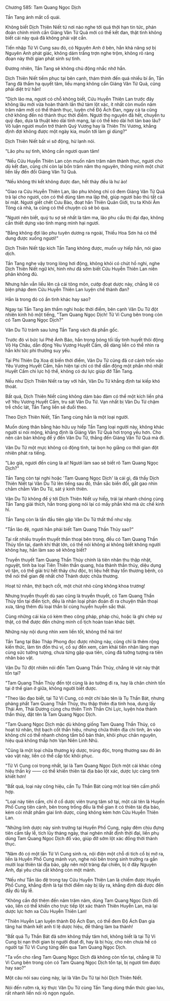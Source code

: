 




Chương 585: Tam Quang Ngọc Dịch


Tần Tang ánh mắt cổ quái.

Không biết Dịch Thiên Niết từ nơi nào nghe tới quá thời hạn tin tức, phán đoán chính mình cần Giáng Vân Tử Quả mới có thể kết đan, thật tình không biết cái này quả đã không phải vật cần.

Tiến nhập Tử Vi Cung sau đó, có Nguyên Anh ở bên, hắn khả năng sợ bị Nguyên Anh phát giác, không dám trắng trợn nghe trộm, không rõ ràng đoạn này thời gian phát sinh sự tình.

Đương nhiên, Tần Tang sẽ không chủ động nhắc nhở hắn.

Dịch Thiên Niết tiềm phục tại bên cạnh, thám thính đến quá nhiều bí ẩn, Tần Tang đã thầm hạ quyết tâm, liều mạng không cần Giáng Vân Tử Quả, cũng phải diệt trừ hắn!

"Dịch lão ma, ngươi có chỗ không biết, Cửu Huyễn Thiên Lan trước đây không lâu mới vừa hoàn thành lần thứ tám lột xác, ít nhất còn muốn năm trăm năm mới có thể thành thục, luyện chế Độ Ách Đan, ngay cả ta cũng chờ không đến nó thành thục thời điểm. Ngươi thọ nguyên đã hết, chuyển tu quỷ đạo, dựa tà thuật kéo dài tính mạng, lại có thể kéo dài hơi tàn bao lâu? Vô luận ngươi muốn trở thành Quỷ Vương hay là Thiên Thi Vương, khẳng định đợi không được một ngày kia, muốn tới làm gì dùng?"

Dịch Thiên Niết bất vi sở động, hừ lạnh nói.

"Lão phu sự tình, không cần ngươi quan tâm!

"Nếu Cửu Huyễn Thiên Lan còn muốn năm trăm năm thành thục, ngươi cho dù kết đan, cũng chỉ còn lại bốn trăm năm thọ nguyên, thông minh một chút liền lấy đến đổi Giáng Vân Tử Quả.

"Nếu không thì kết không được đan, hết thảy đều là hư ảo!

"Giao ra Cửu Huyễn Thiên Lan, lão phu không chỉ có đem Giáng Vân Tử Quả trả lại cho ngươi, còn có thể dùng tâm ma lập thệ, giúp ngươi bảo thủ tất cả bí mật. Ngươi giết chết Cưu Bào, đoạt hắn Thiên Quân Giới, tru ta Khôi Âm Tông cả nhà, ta cũng có thể chuyện cũ sẽ bỏ qua.

"Ngươi nên biết, quỷ tu sợ sẽ nhất là tâm ma, lão phu cầu thị đại đạo, không cần thiết dựng vào tính mạng mình hại ngươi.

"Bằng không đợi lão phu tuyên dương ra ngoài, Thiếu Hoa Sơn há có thể dung được xuống ngươi!"

Dịch Thiên Niết tập kích Tần Tang không được, muốn uy hiếp hắn, nói giao dịch.

Tần Tang nghe vậy trong lòng hơi động, không khỏi có chút hồ nghi, nghe Dịch Thiên Niết ngữ khí, hình như đã sớm biết Cửu Huyễn Thiên Lan niên phân không đủ.

Nhưng hắn vẫn liều lên cả cái tông môn, cướp đoạt dược này, chẳng lẽ có biện pháp đem Cửu Huyễn Thiên Lan luyện chế thành đan?

Hẳn là trong đó có ẩn tình khác hay sao?

Ngay tại Tần Tang âm thầm nghi hoặc thời điểm, bên cạnh Vân Du Tử đột nhiên kinh hô một tiếng, "Tam Quang Ngọc Dịch! Tử Vi Cung bên trong còn có Tam Quang Ngọc Dịch?"

Vân Du Tử tránh sau lưng Tần Tang vách đá phần gốc.

Trước đó vì bức lui Phệ Ảnh Báo, hắn trong bóng tối lấy tinh huyết thôi động Vô Hạ Châu, dẫn động Yêu Vương Huyết Cấm, dễ dàng liền có thể nhìn ra hắn khí tức phi thường suy yếu.

Tại Phi Thiên Dạ Xoa dị biến thời điểm, Vân Du Tử cũng đã cơ cảnh trốn vào Yêu Vương Huyết Cấm, hắn hiện tại chỉ có thể dẫn động một phần nhỏ nhất Huyết Cấm chi lực hộ thể, không có dư lực giúp đỡ Tần Tang.

Nếu như Dịch Thiên Niết ra tay với hắn, Vân Du Tử khẳng định tai kiếp khó thoát.

Bất quá, Dịch Thiên Niết cũng không dám bảo đảm có thể một kích liền phá vỡ Yêu Vương Huyết Cấm, tru sát Vân Du Tử. Vạn nhất bị Vân Du Tử chậm trễ chốc lát, Tần Tang liền sẽ đuổi theo.

Theo Dịch Thiên Niết, Tần Tang cùng hắn là một loại người.

Muốn dùng thân bằng hảo hữu uy hiếp Tần Tang loại người này, không khác người si nói mộng, khẳng định là Giáng Vân Tử Quả hơi trọng yếu hơn. Cho nên căn bản không để ý đến Vân Du Tử, thẳng đến Giáng Vân Tử Quả mà đi.

Vân Du Tử một mực không có động tĩnh, tại bọn họ giằng co thời gian đột nhiên phát ra tiếng.

"Lão già, ngươi đến cùng là ai! Ngươi làm sao sẽ biết rõ Tam Quang Ngọc Dịch?"

Tần Tang còn tại nghi hoặc 'Tam Quang Ngọc Dịch' là cái gì, đã thấy Dịch Thiên Niết tại Vân Du Tử lên tiếng sau đó, thần sắc biến đổi, gắt gao nhìn chằm chằm Vân Du Tử, sát ý kinh thiên.

Vân Du Tử không để ý tới Dịch Thiên Niết uy hiếp, trái lại nhanh chóng cùng Tần Tang giải thích, hắn trong giọng nói lại có mấy phần khó mà ức chế kinh hỉ.

Tần Tang còn là lần đầu tiên gặp Vân Du Tử thất thố như vậy.

"Tần lão đệ, ngươi hẳn phải biết Tam Quang Thần Thủy sao?"

Tại rất nhiều truyền thuyết thần thoại bên trong, đều có Tam Quang Thần Thủy tồn tại, danh khí thật lớn, có thể nói không ai không biết không người không hay, hắn làm sao sẽ không biết?

Truyền thuyết Tam Quang Thần Thủy chính là tiên nhân thu thập nhật, nguyệt, tinh ba loại Tiên Thiên thần quang, hóa thành thần thủy, diệu dụng vô tận, có thể giải trừ hết thảy chư độc, trị liệu hết thảy tổn thương bệnh, có thể nói thế gian đệ nhất chờ Thánh dược chữa thương.

Hoạt tử nhân, thịt bạch cốt, một chút nhỏ cũng không khoa trương!

Nhưng truyền thuyết dù sao cũng là truyền thuyết, có Tam Quang Thần Thủy tồn tại điển tịch, đều là nhân loại phán đoán đi ra chuyện thần thoại xưa, tăng thêm đủ loại thần bí cùng huyền huyễn sắc thái.

Cùng những cái kia có kèm theo công pháp, pháp chú, hoặc là ghi chép sự thật, có thể được đến chứng minh cổ tịch hoàn toàn khác biệt.

Những này nội dung nhìn xem liền tốt, không thể hái tin!

Tần Tang tại Bảo Tháp Phong đọc được những này, cũng chỉ là thêm rộng kiến thức, làm tin đồn thú vị, cố sự đến xem, cảm khái tiền nhân lãng mạn cùng sức tưởng tượng, chưa từng gặp qua tiên, cũng đã tưởng tượng ra tiên nhân bảo vật.

Vân Du Tử đột nhiên nói đến Tam Quang Thần Thủy, chẳng lẽ vật này thật tồn tại?

"Tam Quang Thần Thủy đến tột cùng là ảo tưởng đi ra, hay là chân chính tồn tại ở thế gian ở giữa, không người biết được.

"Theo lão đạo biết, tại Tử Vi Cung, có một chí bảo tên là Tụ Thần Bát, nhưng phảng phất Tam Quang Thần Thủy, thu thập thiên địa tinh hoa, dung lấy Thái Âm, Thái Dương cùng chu thiên Tinh Thần Chi Lực, luyện hóa thành thần thủy, đặt tên là Tam Quang Ngọc Dịch.

"Tam Quang Ngọc Dịch mặc dù không giống Tam Quang Thần Thủy, có hoạt tử nhân, thịt bạch cốt thần hiệu, nhưng chứa thiên địa chi tinh, ăn vào không chỉ có thể nhanh chóng tẩm bổ bản thân, khôi phục chân nguyên, hiệu quả không thấp hơn Vạn Niên Linh Nhũ.

"Cũng là một loại chữa thương kỳ dược, trúng độc, trọng thương sau đó ăn vào vật này, liền có thể cấp tốc khôi phục.

"Tử Vi Cung coi trọng nhất, lại là Tam Quang Ngọc Dịch một cái khác công hiệu thần kỳ —— có thể khiến thiên tài địa bảo lột xác, dược lực càng tinh khiết hơn!

"Bất quá, loại này công hiệu, cần Tụ Thần Bát cùng một loại tiên cấm phối hợp.

"Loại này tiên cấm, chỉ ở cổ dược viên trung tâm sở tại, một cái tên là Huyền Phố Cung tiên cảnh, bên trong trồng đều là thế gian ít có thiên tài địa bảo, kém cỏi nhất phẩm giai linh dược, cũng không kém hơn Cửu Huyễn Thiên Lan.

"Những linh dược này sinh trưởng tại Huyền Phố Cung, ngày đêm chịu đựng tiên cấm tẩy lễ, tích lũy tháng ngày, thai nghén nhất định thời đại, liền phụ dùng Tam Quang Ngọc Dịch đổ vào, giúp đỡ sớm lột xác đồng thời thành thục.

"Năm đó có một lần Tử Vi Cung sinh ra, nội điện một chỗ di tích cổ bị mở ra, liền là Huyền Phố Cung mảnh vụn, nghe nói bên trong sinh trưởng ra gần mười loại thiên tài địa bảo, gây nên một tràng đại chiến, bị ở đây Nguyên Anh, đại yêu chia cắt không còn một mảnh.

"Nếu như Tần lão đệ trong tay Cửu Huyễn Thiên Lan là chiếm được Huyền Phố Cung, khẳng định là tại thời điểm này bị lấy ra, khẳng định đã được đến đầy đủ tẩy lễ.

"Không cần đợi thêm đến năm trăm năm, dùng Tam Quang Ngọc Dịch đổ vào, liền có thể khiến cho trực tiếp lột xác thành Thiên Huyễn Lan, mà lại dược lực hơn xa Cửu Huyễn Thiên Lan!

"Thiên Huyễn Lan luyện thành Độ Ách Đan, có thể đem Độ Ách Đan gia tăng hai thành kết anh tỉ lệ dược hiệu, đề thăng làm ba thành!

"Bất quá Tụ Thần Bát đã sớm không thấy tăm hơi, không biết là tại Tử Vi Cung bị nạn thời gian bị người đoạt đi, hay là bị hủy, cho nên chưa hề có người tại Tử Vi Cung từng đến qua Tam Quang Ngọc Dịch.

"Ta vốn cho rằng Tam Quang Ngọc Dịch đã không còn tồn tại, chẳng lẽ Tử Vi Cung bên trong còn có Tam Quang Ngọc Dịch tồn tại, bị ngươi tìm được hay sao?"

Một câu nói sau cùng này, lại là Vân Du Tử tại hỏi Dịch Thiên Niết.

Nói đến rườm rà, kỳ thực Vân Du Tử cùng Tần Tang dùng thần thức giao lưu, rất nhanh liền nói rõ ngọn nguồn.




